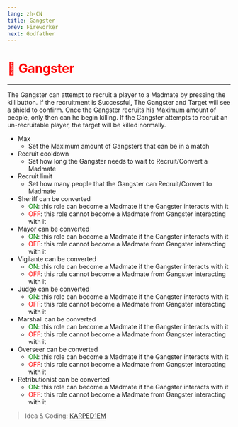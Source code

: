 ```yaml
---
lang: zh-CN
title: Gangster
prev: Fireworker
next: Godfather
---
```


# <font color="red">🤵 <b>Gangster</b></font> <Badge text="Support" type="tip" vertical="middle"/>

***

The Gangster can attempt to recruit a player to a Madmate by pressing the kill button. If the recruitment is Successful, The Gangster and Target will see a shield to confirm. Once the Gangster recruits his Maximum amount of people, only then can he begin killing. If the Gangster attempts to recruit an un-recruitable player, the target will be killed normally.

- Max
  - Set the Maximum amount of Gangsters that can be in a match
- Recruit cooldown
  - Set how long the Gangster needs to wait to Recruit/Convert a Madmate
- Recruit limit
  - Set how many people that the Gangster can Recruit/Convert to Madmate
- Sheriff can be converted
  - <font color=green>ON</font>: this role can become a Madmate if the Gangster interacts with it
  - <font color=red>OFF</font>: this role cannot become a Madmate from Gangster interacting with it
- Mayor can be converted
  - <font color=green>ON</font>: this role can become a Madmate if the Gangster interacts with it
  - <font color=red>OFF</font>: this role cannot become a Madmate from Gangster interacting with it
- Vigilante can be converted
  - <font color=green>ON</font>: this role can become a Madmate if the Gangster interacts with it
  - <font color=red>OFF</font>: this role cannot become a Madmate from Gangster interacting with it
- Judge can be converted
  - <font color=green>ON</font>: this role can become a Madmate if the Gangster interacts with it
  - <font color=red>OFF</font>: this role cannot become a Madmate from Gangster interacting with it
- Marshall can be converted
  - <font color=green>ON</font>: this role can become a Madmate if the Gangster interacts with it
  - <font color=red>OFF</font>: this role cannot become a Madmate from Gangster interacting with it
- Overseer can be converted
  - <font color=green>ON</font>: this role can become a Madmate if the Gangster interacts with it
  - <font color=red>OFF</font>: this role cannot become a Madmate from Gangster interacting with it
- Retributionist can be converted
  - <font color=green>ON</font>: this role can become a Madmate if the Gangster interacts with it
  - <font color=red>OFF</font>: this role cannot become a Madmate from Gangster interacting with it

> Idea & Coding: [KARPED1EM](https://github.com/KARPED1EM)

